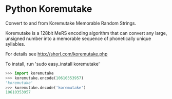 Python Koremutake
=================

Convert to and from Koremutake Memorable Random Strings.

Koremutake is a 128bit MeRS encoding algorithm that can convert any large, 
unsigned number into a memorable sequence of phonetically unique syllables.

For details see http://shorl.com/koremutake.php

To install, run 'sudo easy_install koremutake'

```python
>>> import koremutake
>>> koremutake.encode(10610353957)
'koremutake'
>>> koremutake.decode('koremutake')
10610353957
```
